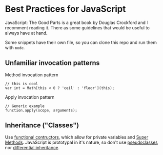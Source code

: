 # Best Practices for JavaScript

JavaScript: The Good Parts is a great book by Douglas Crockford and I recomment reading it. There as some guidelines that would be useful to always have at hand.

Some snippets have their own file, so you can clone this repo and run them with `node`.

## Unfamiliar invocation patterns

Method invocation pattern

    // this is cool
    var int = Math[this < 0 ? 'ceil' : 'floor'](this);

Apply invocation pattern

    // Generic example
    function.apply(scope, arguments);

## Inheritance ("Classes")

Use [functional contructors](./functional_constructors.js), which allow for private variables and [Super Methods](./super_methods.js).
JavaScript is prototypal in it's nature, so don't use [pseudoclasses](./pseudoclasses.js) nor [differential inheritance](./differencial_inheritance.js).
